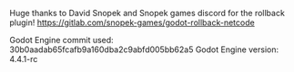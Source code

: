 Huge thanks to David Snopek and Snopek games discord for the rollback plugin!
https://gitlab.com/snopek-games/godot-rollback-netcode

Godot Engine commit used: 30b0aadab65fcafb9a160dba2c9abfd005bb62a5
Godot Engine version: 4.4.1-rc